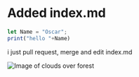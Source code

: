# Added index.md



``` javascript
let Name = "Oscar";
print("hello "+Name)
```


i just pull request, merge and edit index.md

![Image of clouds over forest](https://images.pexels.com/photos/20522479/pexels-photo-20522479/free-photo-of-clouds-over-forest-in-black-and-white.jpeg?auto=compress&cs=tinysrgb&w=1260&h=750&dpr=1)



